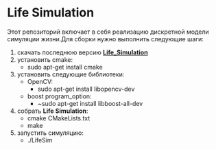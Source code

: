 # Life Simulation

Этот репозиторий включает в себя реализацию дискретной модели симуляции жизни.Для сборки нужно выполнить следующие шаги:
1.  скачать последнюю версию [**Life_Simulation**](https://github.com/einerfreiheit/life_simulation.git)
2.  установить cmake: 
    *  sudo apt-get install cmake
3.  установить следующие библиотеки: 
    - OpenCV: 
         -  sudo apt-get install libopencv-dev
    - boost program_option: 
         - ~sudo apt-get install libboost-all-dev
4.  собрать **Life Simulation**:
      -  cmake CMakeLists.txt
      -  make
5.  запустить симуляцию:
     -   ./LifeSim
